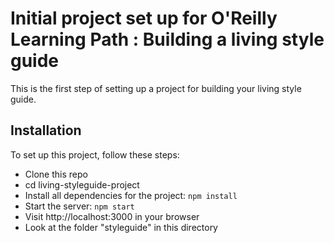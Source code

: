 # Initial project set up for O'Reilly Learning Path : Building a living style guide
This is the first step of setting up a project for building your living style guide.

## Installation
To set up this project, follow these steps:
* Clone this repo 
* cd living-styleguide-project
* Install all dependencies for the project: ```npm install```
* Start the server: ```npm start```
* Visit http://localhost:3000 in your browser
* Look at the folder "styleguide" in this directory

